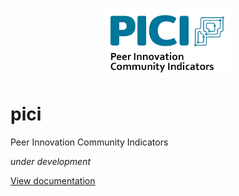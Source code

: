 <p align="center"><a href="https://www.peer-innovation.de" target="_blank">
    <img src="./docs/images/pici_logo.png" width="200px" />
</a></p>

# pici
Peer Innovation Community Indicators

*under development*

[View documentation](https://phihes.github.io/pici/)
